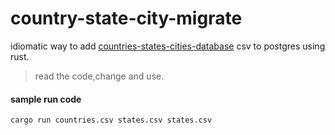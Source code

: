 # country-state-city-migrate


idiomatic way to add [countries-states-cities-database](https://github.com/dr5hn/countries-states-cities-database) csv to postgres using rust.


> read the code,change and use.


#### sample run code

```bash
cargo run countries.csv states.csv states.csv
```